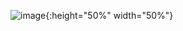 ![image](https://github.com/johnnyjana730/MVIN/blob/master/case_st/amazon-book_20core/uo_k_case_st.PNG){:height="50%" width="50%"}
